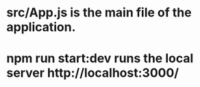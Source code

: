 # src/App.js is the main file of the application.
# npm run start:dev runs the local server http://localhost:3000/